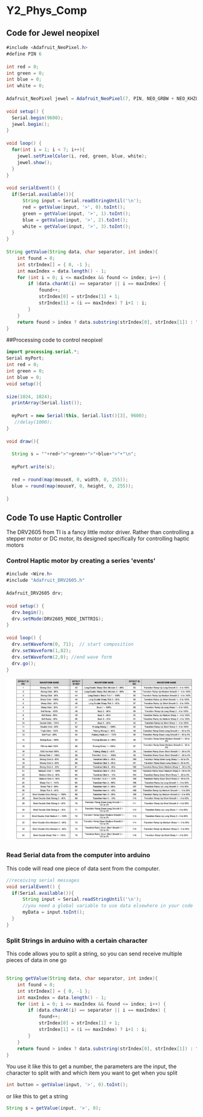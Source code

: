 # Y2_Phys_Comp

## Code for Jewel neopixel

```java
#include <Adafruit_NeoPixel.h>
#define PIN 6

int red = 0;
int green = 0;
int blue = 0;
int white = 0;

Adafruit_NeoPixel jewel = Adafruit_NeoPixel(7, PIN, NEO_GRBW + NEO_KHZ800);

void setup() {
  Serial.begin(9600);
  jewel.begin();
}

void loop() {
  for(int i = 1; i < 7; i++){
    jewel.setPixelColor(i, red, green, blue, white);
    jewel.show();
  }
}

void serialEvent() {
  if(Serial.available()){
      String input = Serial.readStringUntil('\n');
      red = getValue(input, '>', 0).toInt();
      green = getValue(input, '>', 1).toInt();
      blue = getValue(input, '>', 2).toInt();
      white = getValue(input, '>', 3).toInt();
  }
}

String getValue(String data, char separator, int index){
    int found = 0;
    int strIndex[] = { 0, -1 };
    int maxIndex = data.length() - 1;
    for (int i = 0; i <= maxIndex && found <= index; i++) {
        if (data.charAt(i) == separator || i == maxIndex) {
            found++;
            strIndex[0] = strIndex[1] + 1;
            strIndex[1] = (i == maxIndex) ? i+1 : i;
        }
    }
    return found > index ? data.substring(strIndex[0], strIndex[1]) : "";
}
```
##Processing code to control neopixel
```java
import processing.serial.*;
Serial myPort;
int red = 0;
int green = 0;
int blue = 0;
void setup(){

size(1024, 1024);
  printArray(Serial.list());
 
  myPort = new Serial(this, Serial.list()[3], 9600);
   //delay(1000);
}

void draw(){
  
  String s = ""+red+">"+green+">"+blue+">"+"\n";
  
  myPort.write(s);
  
  red = round(map(mouseX, 0, width, 0, 255));
  blue = round(map(mouseY, 0, height, 0, 255));
  
}
```
## Code To use Haptic Controller
The DRV2605 from TI is a fancy little motor driver. Rather than controlling a stepper motor or DC motor, its designed specifically for controlling haptic motors

### Control Haptic motor by creating a series 'events'
```java
#include <Wire.h>
#include "Adafruit_DRV2605.h"

Adafruit_DRV2605 drv;

void setup() {
  drv.begin();
  drv.setMode(DRV2605_MODE_INTTRIG); 
}

void loop() {
  drv.setWaveform(0, 71);  // start composition
  drv.setWaveform(1,82);
  drv.setWaveform(2,0); //end wave form
  drv.go();
}
```
![Screenshot](hapticControls.png)

### Read Serial data from the computer into arduino
This code will read one piece of data sent from the computer. 
```java
//receiving serial messages
void serialEvent() {
  if(Serial.available()){
      String input = Serial.readStringUntil('\n');
      //you need a global variable to use data elsewhere in your code
      myData = input.toInt();
  }
}
```
### Split Strings in arduino with a certain character
This code allows you to split a string, so you can send receive multiple pieces of data in one go
```java

String getValue(String data, char separator, int index){
    int found = 0;
    int strIndex[] = { 0, -1 };
    int maxIndex = data.length() - 1;
    for (int i = 0; i <= maxIndex && found <= index; i++) {
        if (data.charAt(i) == separator || i == maxIndex) {
            found++;
            strIndex[0] = strIndex[1] + 1;
            strIndex[1] = (i == maxIndex) ? i+1 : i;
        }
    }
    return found > index ? data.substring(strIndex[0], strIndex[1]) : "";
}
```
You use it like this to get a number, the parameters are the input, the character to split with and which item you want to get when you split
```java
int button = getValue(input, '>', 0).toInt();
```
or like this to get a string
```java
String s = getValue(input, '>', 0);
```

